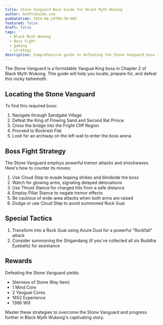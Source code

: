 ```yaml
---
title: Stone Vanguard Boss Guide for Black Myth Wukong
author: GetProGuide.com
pubDatetime: 2024-08-24T09:30:00Z
featured: false
draft: false
tags:
  - Black Myth Wukong
  - Boss Fight
  - gaming
  - strategy
description: Comprehensive guide to defeating the Stone Vanguard boss in Black Myth Wukong including location tips attack patterns and strategies.
---
```


The Stone Vanguard is a formidable Yaoguai King boss in Chapter 2 of Black Myth Wukong. This guide will help you locate, prepare for, and defeat this rocky behemoth.

## Locating the Stone Vanguard

To find this required boss:

1. Navigate through Sandgate Village
2. Defeat the King of Flowing Sand and Second Rat Prince
3. Cross the bridge into the Fright Cliff Region
4. Proceed to Rockrest Flat
5. Look for an archway on the left wall to enter the boss arena

## Boss Fight Strategy

The Stone Vanguard employs powerful tremor attacks and shockwaves. Here's how to counter its moves:

1. Use Cloud Step to evade leaping strikes and blindside the boss
2. Watch for glowing arms, signaling delayed detonations
3. Use Thrust Stance for charged hits from a safe distance
4. Employ Pillar Stance to negate tremor effects
5. Be cautious of wide-area attacks when both arms are raised
6. Dodge or use Cloud Step to avoid summoned Rock Guai

## Special Tactics

1. Transform into a Rock Guai using Azure Dust for a powerful "Rockfall" attack
2. Consider summoning the Shigandang (if you've collected all six Buddha Eyeballs) for assistance

## Rewards

Defeating the Stone Vanguard yields:
- Sterness of Stone (Key Item)
- 1 Mind Core
- 2 Yaoguai Cores
- 1652 Experience
- 1366 Will

Master these strategies to overcome the Stone Vanguard and progress further in Black Myth Wukong's captivating story.
